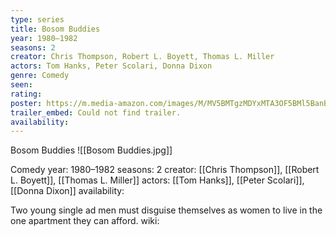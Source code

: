 ```yaml
---
type: series
title: Bosom Buddies
year: 1980–1982
seasons: 2
creator: Chris Thompson, Robert L. Boyett, Thomas L. Miller
actors: Tom Hanks, Peter Scolari, Donna Dixon
genre: Comedy
seen:
rating: 
poster: https://m.media-amazon.com/images/M/MV5BMTgzMDYxMTA3OF5BMl5BanBnXkFtZTcwODI0OTM1MQ@@._V1_SX300.jpg
trailer_embed: Could not find trailer.
availability:
---
```

Bosom Buddies
![[Bosom Buddies.jpg]]

Comedy
year: 1980–1982
seasons: 2
creator: [[Chris Thompson]], [[Robert L. Boyett]], [[Thomas L. Miller]]
actors: [[Tom Hanks]], [[Peter Scolari]], [[Donna Dixon]]
availability:

Two young single ad men must disguise themselves as women to live in the one apartment they can afford.
wiki: 


